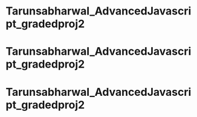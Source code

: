 # Tarunsabharwal_AdvancedJavascript_gradedproj2
# Tarunsabharwal_AdvancedJavascript_gradedproj2
# Tarunsabharwal_AdvancedJavascript_gradedproj2
